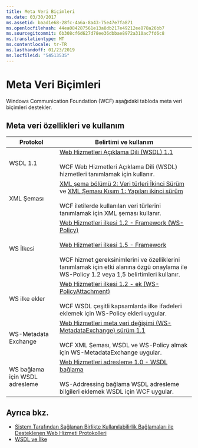 ```yaml
---
title: Meta Veri Biçimleri
ms.date: 03/30/2017
ms.assetid: baad1e68-28fc-4a6a-8a43-75e47e7fa871
ms.openlocfilehash: 44ea084287561e13a8db217e49212ee878a26bb7
ms.sourcegitcommit: 6b308cf6d627d78ee36dbbae8972a310ac7fd6c8
ms.translationtype: MT
ms.contentlocale: tr-TR
ms.lasthandoff: 01/23/2019
ms.locfileid: "54513535"
---
```

# <a name="metadata-formats"></a>Meta Veri Biçimleri
Windows Communication Foundation (WCF) aşağıdaki tabloda meta veri biçimleri destekler.  
  
## <a name="metadata-specifications-and-usage"></a>Meta veri özellikleri ve kullanım  
  
|Protokol|Belirtimi ve kullanım|  
|--------------|-----------------------------|  
|WSDL 1.1|[Web Hizmetleri Açıklama Dili (WSDL) 1.1](https://go.microsoft.com/fwlink/?LinkId=94859)<br /><br /> WCF Web Hizmetleri Açıklama Dili (WSDL) hizmetleri tanımlamak için kullanır.|  
|XML Şeması|[XML şema bölümü 2: Veri türleri İkinci Sürüm](https://go.microsoft.com/fwlink/?LinkId=94861) ve [XML Şeması Kısım 1: Yapıları ikinci sürüm](https://go.microsoft.com/fwlink/?LinkId=94862)<br /><br /> WCF iletilerde kullanılan veri türlerini tanımlamak için XML şeması kullanır.|  
|WS İlkesi|[Web Hizmetleri ilkesi 1.2 - Framework (WS-Policy)](https://go.microsoft.com/fwlink/?LinkId=94864)<br /><br /> [Web Hizmetleri ilkesi 1.5 - Framework](https://go.microsoft.com/fwlink/?LinkId=94865)<br /><br /> WCF hizmet gereksinimlerini ve özelliklerini tanımlamak için etki alanına özgü onaylama ile WS-Policy 1.2 veya 1,5 belirtimleri kullanır.|  
|WS ilke ekler|[Web Hizmetleri ilkesi 1.2 - ek (WS-PolicyAttachment)](https://go.microsoft.com/fwlink/?LinkId=94866)<br /><br /> WCF WSDL çeşitli kapsamlarda ilke ifadeleri eklemek için WS-Policy ekleri uygular.|  
|WS-Metadata Exchange|[Web Hizmetleri meta veri değişimi (WS-MetadataExchange) sürüm 1.1](https://go.microsoft.com/fwlink/?LinkId=94868)<br /><br /> WCF XML Şeması, WSDL ve WS-Policy almak için WS-MetadataExchange uygular.|  
|WS bağlama için WSDL adresleme|[Web Hizmetleri adresleme 1.0 - WSDL bağlama](https://go.microsoft.com/fwlink/?LinkId=94869)<br /><br /> WS-Addressing bağlama WSDL adresleme bilgileri eklemek WSDL için WCF uygular.|  
  
## <a name="see-also"></a>Ayrıca bkz.
- [Sistem Tarafından Sağlanan Birlikte Kullanılabilirlik Bağlamaları ile Desteklenen Web Hizmeti Protokolleri](../../../../docs/framework/wcf/feature-details/web-services-protocols-supported-by-system-provided-interoperability-bindings.md)
- [WSDL ve İlke](../../../../docs/framework/wcf/feature-details/wsdl-and-policy.md)
